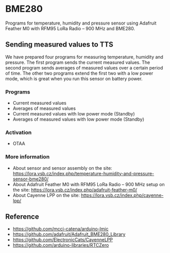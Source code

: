 # BME280

Programs for temperature, humidity and pressure sensor using Adafruit Feather M0 with RFM95 LoRa Radio – 900 MHz and BME280.

## Sending measured values to TTS

We have prepared four programs for measuring temperature, humidity and pressure. The first program sends the current measured values. The second program sends averages of measured values over a certain period of time. The other two programs extend the first two with a low power mode, which is great when you run this sensor on battery power.

### Programs
- Current measured values
- Averages of measured values
- Current measured values with low power mode (Standby)
- Averages of measured values with low power mode (Standby)

### Activation
- OTAA

### More information
- About sensor and sensor assembly on the site: https://lora.vsb.cz/index.php/temperature-humidity-and-pressure-sensor-bme280/
- About Adafruit Feather M0 with RFM95 LoRa Radio – 900 MHz setup on the site: https://lora.vsb.cz/index.php/adafruit-feather-m0/
- About Cayenne LPP on the site: https://lora.vsb.cz/index.php/cayenne-lpp/

## Reference
- https://github.com/mcci-catena/arduino-lmic
- https://github.com/adafruit/Adafruit_BME280_Library
- https://github.com/ElectronicCats/CayenneLPP
- https://github.com/arduino-libraries/RTCZero
